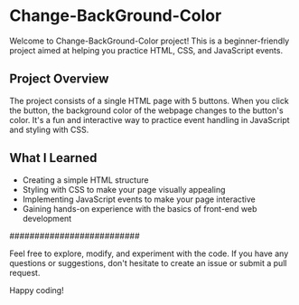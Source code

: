 # Change-BackGround-Color

Welcome to Change-BackGround-Color project! This is a beginner-friendly project aimed at helping you practice HTML, CSS, and JavaScript events.

## Project Overview

The project consists of a single HTML page with 5 buttons. When you click the button, the background color of the webpage changes to the button's color. It's a fun and interactive way to practice event handling in JavaScript and styling with CSS.

## What I Learned

- Creating a simple HTML structure
- Styling with CSS to make your page visually appealing
- Implementing JavaScript events to make your page interactive
- Gaining hands-on experience with the basics of front-end web development


##########################

Feel free to explore, modify, and experiment with the code. If you have any questions or suggestions, don't hesitate to create an issue or submit a pull request.

Happy coding!

